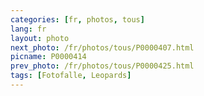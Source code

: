 ```yaml
---
categories: [fr, photos, tous]
lang: fr
layout: photo
next_photo: /fr/photos/tous/P0000407.html
picname: P0000414
prev_photo: /fr/photos/tous/P0000425.html
tags: [Fotofalle, Leopards]
---
```

